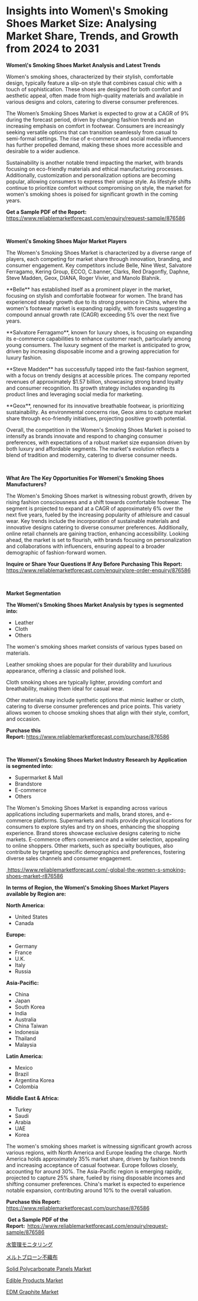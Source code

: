 <p><h1>Insights into Women\'s Smoking Shoes Market Size: Analysing Market Share, Trends, and Growth from 2024 to 2031</h1></p><p><strong>Women\'s Smoking Shoes Market Analysis and Latest Trends</strong></p>
<p><p>Women's smoking shoes, characterized by their stylish, comfortable design, typically feature a slip-on style that combines casual chic with a touch of sophistication. These shoes are designed for both comfort and aesthetic appeal, often made from high-quality materials and available in various designs and colors, catering to diverse consumer preferences.</p><p>The Women’s Smoking Shoes Market is expected to grow at a CAGR of 9% during the forecast period, driven by changing fashion trends and an increasing emphasis on comfort in footwear. Consumers are increasingly seeking versatile options that can transition seamlessly from casual to semi-formal settings. The rise of e-commerce and social media influencers has further propelled demand, making these shoes more accessible and desirable to a wider audience. </p><p>Sustainability is another notable trend impacting the market, with brands focusing on eco-friendly materials and ethical manufacturing processes. Additionally, customization and personalization options are becoming popular, allowing consumers to express their unique style. As lifestyle shifts continue to prioritize comfort without compromising on style, the market for women's smoking shoes is poised for significant growth in the coming years.</p></p>
<p><strong>Get a Sample PDF of the Report:&nbsp;</strong> <a href="https://www.reliablemarketforecast.com/enquiry/request-sample/876586">https://www.reliablemarketforecast.com/enquiry/request-sample/876586</a></p>
<p>&nbsp;</p>
<p><strong>Women\'s Smoking Shoes Major Market Players</strong></p>
<p><p>The Women's Smoking Shoes Market is characterized by a diverse range of players, each competing for market share through innovation, branding, and consumer engagement. Key competitors include Belle, Nine West, Salvatore Ferragamo, Kering Group, ECCO, C.banner, Clarks, Red Dragonfly, Daphne, Steve Madden, Geox, DIANA, Roger Vivier, and Manolo Blahnik.</p><p>**Belle** has established itself as a prominent player in the market, focusing on stylish and comfortable footwear for women. The brand has experienced steady growth due to its strong presence in China, where the women's footwear market is expanding rapidly, with forecasts suggesting a compound annual growth rate (CAGR) exceeding 5% over the next five years.</p><p>**Salvatore Ferragamo**, known for luxury shoes, is focusing on expanding its e-commerce capabilities to enhance customer reach, particularly among young consumers. The luxury segment of the market is anticipated to grow, driven by increasing disposable income and a growing appreciation for luxury fashion.</p><p>**Steve Madden** has successfully tapped into the fast-fashion segment, with a focus on trendy designs at accessible prices. The company reported revenues of approximately $1.57 billion, showcasing strong brand loyalty and consumer recognition. Its growth strategy includes expanding its product lines and leveraging social media for marketing.</p><p>**Geox**, renowned for its innovative breathable footwear, is prioritizing sustainability. As environmental concerns rise, Geox aims to capture market share through eco-friendly initiatives, projecting positive growth potential.</p><p>Overall, the competition in the Women's Smoking Shoes Market is poised to intensify as brands innovate and respond to changing consumer preferences, with expectations of a robust market size expansion driven by both luxury and affordable segments. The market's evolution reflects a blend of tradition and modernity, catering to diverse consumer needs.</p></p>
<p>&nbsp;</p>
<p><strong>What Are The Key Opportunities For Women\'s Smoking Shoes Manufacturers?</strong></p>
<p><p>The Women's Smoking Shoes market is witnessing robust growth, driven by rising fashion consciousness and a shift towards comfortable footwear. The segment is projected to expand at a CAGR of approximately 6% over the next five years, fueled by the increasing popularity of athleisure and casual wear. Key trends include the incorporation of sustainable materials and innovative designs catering to diverse consumer preferences. Additionally, online retail channels are gaining traction, enhancing accessibility. Looking ahead, the market is set to flourish, with brands focusing on personalization and collaborations with influencers, ensuring appeal to a broader demographic of fashion-forward women.</p></p>
<p><strong>Inquire or Share Your Questions If Any Before Purchasing This Report:</strong> <a href="https://www.reliablemarketforecast.com/enquiry/pre-order-enquiry/876586">https://www.reliablemarketforecast.com/enquiry/pre-order-enquiry/876586</a></p>
<p>&nbsp;</p>
<p><strong>Market Segmentation</strong></p>
<p><strong>The Women\'s Smoking Shoes Market Analysis by types is segmented into:</strong></p>
<p><ul><li>Leather</li><li>Cloth</li><li>Others</li></ul></p>
<p><p>The women's smoking shoes market consists of various types based on materials. </p><p>Leather smoking shoes are popular for their durability and luxurious appearance, offering a classic and polished look. </p><p>Cloth smoking shoes are typically lighter, providing comfort and breathability, making them ideal for casual wear. </p><p>Other materials may include synthetic options that mimic leather or cloth, catering to diverse consumer preferences and price points. This variety allows women to choose smoking shoes that align with their style, comfort, and occasion.</p></p>
<p><strong>Purchase this Report:&nbsp;</strong><a href="https://www.reliablemarketforecast.com/purchase/876586">https://www.reliablemarketforecast.com/purchase/876586</a></p>
<p>&nbsp;</p>
<p><strong>The Women\'s Smoking Shoes Market Industry Research by Application is segmented into:</strong></p>
<p><ul><li>Supermarket & Mall</li><li>Brandstore</li><li>E-commerce</li><li>Others</li></ul></p>
<p><p>The Women's Smoking Shoes Market is expanding across various applications including supermarkets and malls, brand stores, and e-commerce platforms. Supermarkets and malls provide physical locations for consumers to explore styles and try on shoes, enhancing the shopping experience. Brand stores showcase exclusive designs catering to niche markets. E-commerce offers convenience and a wider selection, appealing to online shoppers. Other markets, such as specialty boutiques, also contribute by targeting specific demographics and preferences, fostering diverse sales channels and consumer engagement.</p></p>
<p><a href="https://www.reliablemarketforecast.com/-global-the-women-s-smoking-shoes-market-r876586">&nbsp;https://www.reliablemarketforecast.com/-global-the-women-s-smoking-shoes-market-r876586</a></p>
<p><strong>In terms of Region, the Women\'s Smoking Shoes Market Players available by Region are:</strong></p>
<p>
    <p> <strong> North America: </strong>
        <ul>
            <li>United States</li>
            <li>Canada</li>
        </ul>
        </p> 
    <p> <strong> Europe: </strong>
        <ul>
            <li>Germany</li>
            <li>France</li>
            <li>U.K.</li>
            <li>Italy</li>
            <li>Russia</li>
        </ul>
        </p> 
    <p> <strong> Asia-Pacific: </strong>
        <ul>
            <li>China</li>
            <li>Japan</li>
            <li>South Korea</li>
            <li>India</li>
            <li>Australia</li>
            <li>China Taiwan</li>
            <li>Indonesia</li>
            <li>Thailand</li>
            <li>Malaysia</li>
        </ul>
        </p> 
    <p> <strong> Latin America: </strong>
        <ul>
            <li>Mexico</li>
            <li>Brazil</li>
            <li>Argentina Korea</li>
            <li>Colombia</li>
        </ul>
        </p> 
    <p> <strong> Middle East & Africa: </strong>
        <ul>
            <li>Turkey</li>
            <li>Saudi</li>
            <li>Arabia</li>
            <li>UAE</li>
            <li>Korea</li>
        </ul>
    </p>
    </p>
<p><p>The women's smoking shoes market is witnessing significant growth across various regions, with North America and Europe leading the charge. North America holds approximately 35% market share, driven by fashion trends and increasing acceptance of casual footwear. Europe follows closely, accounting for around 30%. The Asia-Pacific region is emerging rapidly, projected to capture 25% share, fueled by rising disposable incomes and shifting consumer preferences. China's market is expected to experience notable expansion, contributing around 10% to the overall valuation.</p></p>
<p><strong>Purchase this Report: </strong><a href="https://www.reliablemarketforecast.com/purchase/876586">https://www.reliablemarketforecast.com/purchase/876586</a></p>
<p>&nbsp;<strong>Get a Sample PDF of the Report:&nbsp;&nbsp;</strong><a href="https://www.reliablemarketforecast.com/enquiry/request-sample/876586">https://www.reliablemarketforecast.com/enquiry/request-sample/876586</a></p>
<p><strong></strong></p>
<p><p><a href="https://medium.com/@verniebarton2023/water-control-monitoring-market-%E3%81%AF-%E3%82%B3%E3%82%B9%E3%83%88%E7%AE%A1%E7%90%86%E3%81%A8%E5%8A%B9%E7%8E%87%E5%90%91%E4%B8%8A%E3%82%92%E5%84%AA%E5%85%88%E3%81%97%E3%81%BE%E3%81%99-%E3%81%95%E3%82%89%E3%81%AB-%E5%A0%B1%E5%91%8A%E6%9B%B8%E3%81%AF%E5%B8%82%E5%A0%B4%E3%81%AE%E9%9C%80%E8%A6%81%E9%9D%A2%E3%81%A8%E4%BE%9B%E7%B5%A6%E9%9D%A2%E3%81%AE%E4%B8%A1%E6%96%B9%E3%82%92%E3%82%AB%E3%83%90%E3%83%BC%E3%81%97%E3%81%A6%E3%81%84%E3%81%BE%E3%81%99-water-control-4420d78887be">水管理モニタリング</a></p><p><a href="https://medium.com/@verniebarton2023/melt-blown-nonwovens-market-%E3%81%AF-%E3%82%B3%E3%82%B9%E3%83%88%E7%AE%A1%E7%90%86%E3%81%A8%E5%8A%B9%E7%8E%87%E5%90%91%E4%B8%8A%E3%82%92%E5%84%AA%E5%85%88%E3%81%97%E3%81%BE%E3%81%99-%E3%81%95%E3%82%89%E3%81%AB-%E5%A0%B1%E5%91%8A%E6%9B%B8%E3%81%AF%E5%B8%82%E5%A0%B4%E3%81%AE%E9%9C%80%E8%A6%81%E9%9D%A2%E3%81%A8%E4%BE%9B%E7%B5%A6%E9%9D%A2%E3%81%AE%E4%B8%A1%E6%96%B9%E3%82%92%E3%82%AB%E3%83%90%E3%83%BC%E3%81%97%E3%81%A6%E3%81%84%E3%81%BE%E3%81%99-melt-blown-51617e924137">メルトブローン不織布</a></p><p><a href="https://medium.com/@erinveum/this-solid-polycarbonate-panels-market-research-report-evaluates-the-key-market-trends-drivers-3e4647a3199a">Solid Polycarbonate Panels Market</a></p><p><a href="https://www.linkedin.com/pulse/edible-products-market-research-report-forecast-growth-zagoe?trackingId=lhTUdCPRS0KrLgtnpWBFMQ%3D%3D">Edible Products Market</a></p><p><a href="https://issuu.com/reportprime-2/docs/edm-graphite-market-size-2030.pptx_2186efbc30fb36">EDM Graphite Market</a></p></p>